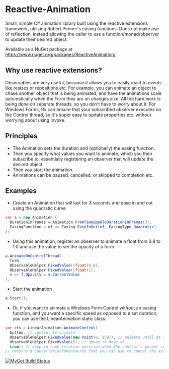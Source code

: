 # Reactive-Animation
Small, simple C# animation library built using the reactive extensions framework, utilizing Robert Penner's easing functions. Does not make use of reflection, instead allowing the caller to use a function/monad/observer to update their desired object.

Available as a NuGet package at https://www.nuget.org/packages/ReactiveAnimation/

## Why use reactive extensions?
Observables are very useful, because it allows you to easily react to events like resizes or repositions etc.  For example, you can animate an object to chase another object that is being animated, and have the animations scale automatically when the Form they are on changes size.
All the hard work is being done on separate threads, so you don't have to worry about it.  For Windows Forms, Rx can ensure that your subscribed observer executes on the Control thread, so it's super easy to update properties etc. without worrying about using Invoke.

## Principles
- The Animation sets the duration and (optionally) the easing function.
- Then you specify what values you want to animate, which you then subscribe to, essentially registering an observer that will update the desired object.
- Then you start the animation.
- Animations can be paused, cancelled, or skipped to completion etc.

## Examples
- Create an Animation that will last for 3 seconds and ease in and out using the quadratic curve
```cs
var a = new Animation {
  DurationInFrames = Animation.FromTimeSpanToDurationInFrames(3),
  EasingFunction = ef => Easing.EaseInOut(ef, EasingType.Quadratic)
};
```
- Using this animation, register an observer to animate a float from 0.8 to 1.0 and use the value to set the opacity of a form
```cs
a.AnimateOnControlThread(
  form, 
  ObservableHelper.FixedValue((float)0.8),
  ObservableHelper.FixedValue((float)1),
  v => f.Opacity = v.CurrentValue
);
```
- Start the animation
```cs
a.Start();
```

- Or, if you want to animate a Windows Form Control without an easing function, and you want a specific speed as opposed to a set duration, you can use the LinearAnimation static class.
```cs
var cts = LinearAnimation.AnimateControl(
  button, // control to animate
  ObservableHelper.FixedValue(new Point(0, 150)), // animate until at this position
  ObservableHelper.FixedValue(5), // speed to move at
  true); // keep in same relative position when the control's parent resizes
// returns a CancellationTokenSource that you can use to cancel the animation
```

[![MyGet Build Status](https://www.myget.org/BuildSource/Badge/progamer-me?identifier=e8f7d0bd-e97a-4f4d-be10-e3d80f613a26)](https://www.myget.org/)
